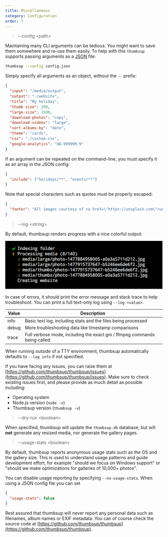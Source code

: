 ```yaml
---
title: Miscellaneous
category: Configuration
order: 7
---
```


> \-\-config &lt;path&gt;

Maintaining many CLI arguments can be tedious.
You might want to save them somewhere and re-use them easily.
To help with this `thumbsup` supports passing arguments as a [JSON](https://en.wikipedia.org/wiki/JSON) file:

```bash
thumbsup --config config.json
```

Simply specify all arguments as an object, without the `--` prefix:

```json
{
  "input": "/media/output",
  "output": "./website",
  "title": "My holiday",
  "thumb-size": 200,
  "large-size": 1500,
  "download-photos": "copy",
  "download-videos": "large",
  "sort-albums-by": "date",
  "theme": "cards",
  "css": "./custom.css",
  "google-analytics": "UA-999999-9"
}
```

If an argument can be repeated on the command-line, you must specify it as an array in the JSON config:

```json
{
  "include": ["holidays/**", "events/**"]
}
```

Note that special characters such as quotes must be properly escaped:

```json
{
  "footer": "All images courtesy of <a href=\"https://unsplash.com\">unsplash.com</a>"
}
```

> \-\-log &lt;string&gt;

By default, thumbsup renders progress with a nice colorful output:

![Default output screenshot](../../images/default-output.png)

In case of errors, it should print the error message and stack trace to help troubleshoot.
You can print a full text-only log using `--log <value>`.

| Value | Description |
|-------|-------------|
| info | Basic text log, including stats and the files being processed |
| debug | More troubleshooting data like timestamp comparisons |
| trace | Full verbose mode, including the exact gm / ffmpeg commands being called |

When running outside of a TTY environment, thumbsup automatically defaults
to `--log info` if not specified.

If you have facing any issues, you can raise them at
[https://github.com/thumbsup/thumbsup/issues](https://github.com/thumbsup/thumbsup/issues).
Make sure to check existing issues first, and please provide as much detail as possible including:

- Operating system
- Node.js version (`node -v`)
- Thumbsup version (`thumbsup -v`)

> \-\-dry-run &lt;boolean&gt;

When specified, thumbsup will update the `thumbsup.db` database, but will **not** generate any resized media, nor generate the gallery pages.

> \-\-usage-stats &lt;boolean&gt;

By default, thumbsup reports anonymous usage stats such as the OS and the gallery size.
This is used to understand usage patterns and guide development effort, for example
"should we focus on Windows support" or "should we make optimizations for galleries of 10,000+ photos".

You can disable usage reporting by specifying `--no-usage-stats`.
When using a JSON config file you can set

```json
{
  "usage-stats": false
}
```

Rest assured that thumbsup will never report any personal data such as filenames,
album names or EXIF metadata. You can of course check the source code at
[https://github.com/thumbsup/thumbsup](https://github.com/thumbsup/thumbsup).
